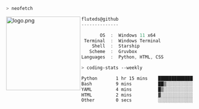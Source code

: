 ```zsh
> neofetch
```

<!--img align="left" src="https://github.com/fluteds.png" alt="logo.png" width="200"/>-->
<img align="left" src="https://external-content.duckduckgo.com/iu/?u=https%3A%2F%2F78.media.tumblr.com%2F975fca5f82161b190efdcaa05ffbd4ec%2Ftumblr_p6q6m9TJF01x3p3jmo1_500.png&f=1&nofb=1" alt="logo.png" width="200"/>

```csharp
fluteds@github
--------------

       OS  :  Windows 11 x64
 Terminal  :  Windows Terminal
    Shell  :  Starship
   Scheme  :  Gruvbox
Languages  :  Python, HTML, CSS
```

```zsh
> coding-stats --weekly
```

<!--START_SECTION:waka-->

```txt
Python       1 hr 15 mins    ████████████████████▒░░░░   81.12 %
Bash         9 mins          ██▒░░░░░░░░░░░░░░░░░░░░░░   09.84 %
YAML         4 mins          █▒░░░░░░░░░░░░░░░░░░░░░░░   05.26 %
HTML         2 mins          ▓░░░░░░░░░░░░░░░░░░░░░░░░   03.16 %
Other        0 secs          ░░░░░░░░░░░░░░░░░░░░░░░░░   00.29 %
```

<!--END_SECTION:waka-->
